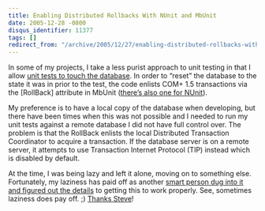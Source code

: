 ```yaml
---
title: Enabling Distributed Rollbacks With NUnit and MbUnit
date: 2005-12-28 -0800
disqus_identifier: 11377
tags: []
redirect_from: "/archive/2005/12/27/enabling-distributed-rollbacks-with-nunit-and-mbunit.aspx/"
---
```


In some of my projects, I take a less purist approach to unit testing in
that I allow [unit tests to touch the
database](https://haacked.com/archive/2005/10/21/10941.aspx). In order to
“reset” the database to the state it was in prior to the test, the code
enlists COM+ 1.5 transactions via the [RollBack] attribute in MbUnit
([there’s also one for
NUnit](https://haacked.com/archive/2005/06/10/4580.aspx)).

My preference is to have a local copy of the database when developing,
but there have been times when this was not possible and I needed to run
my unit tests against a remote database I did not have full control
over. The problem is that the RollBack enlists the local Distributed
Transaction Coordinator to acquire a transaction. If the database server
is on a remote server, it attempts to use Transaction Internet Protocol
(TIP) instead which is disabled by default.

At the time, I was being lazy and left it alone, moving on to something
else. Fortunately, my laziness has paid off as another [smart person dug
into it and figured out the
details](http://stevenharman.net/blog/archive/2005/12/28/MbUnitCOMTransactions.aspx)
to getting this to work properly. See, sometimes laziness does pay off.
;) [Thanks Steve](http://stevenharman.net/blog/)!

